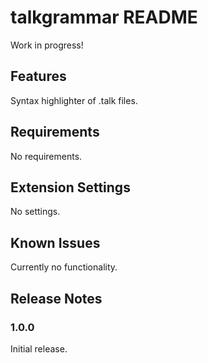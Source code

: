 # talkgrammar README

Work in progress!

## Features

Syntax highlighter of .talk files.

## Requirements

No requirements.

## Extension Settings

No settings.

## Known Issues

Currently no functionality.

## Release Notes

### 1.0.0

Initial release. 
